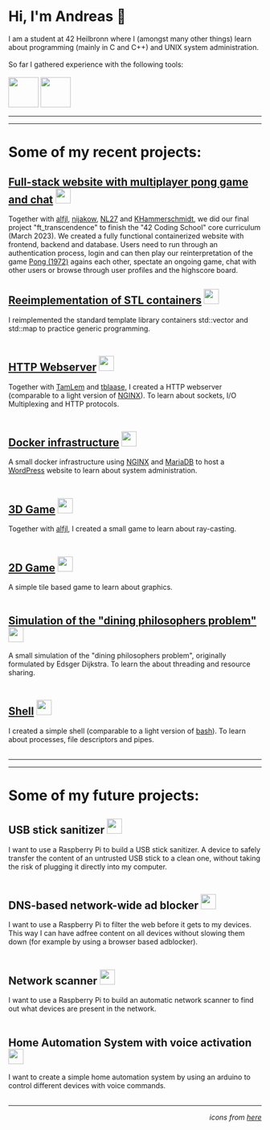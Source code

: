 # Hi, I'm Andreas 👋
I am a student at 42 Heilbronn where I (amongst many other things) learn about programming (mainly in C and C++) and UNIX system administration.</br>
</br>
So far I gathered experience with the following tools:</br>
</br>
<img src="https://skills.thijs.gg/icons?i=c,cpp,bash,js,ts,nodejs,nestjs,py,go,html,css,swift" style="height: 60px; width:auto;"/>
<img src="https://skills.thijs.gg/icons?i=vscode,docker,git,linux,raspberrypi,arduino,aws,mysql,nginx,postman,wordpress" style="height: 60px; width:auto;"/>
</br>

---
---
# Some of my recent projects:

## [Full-stack website with multiplayer pong game and chat](https://github.com/aenglert42/pong/tree/ft_transcendence) <img src="https://skills.thijs.gg/icons?i=nestjs,nodejs,ts,svelte,postgres,docker" style="height: 30px; width:auto;"/>
Together with [alfjl](https://github.com/alfjl), [nijakow](https://github.com/nijakow), [NL27](https://github.com/NL27) and [KHammerschmidt](https://github.com/KHammerschmidt), we did our final project "ft_transcendence" to finish the "42 Coding School" core curriculum (March 2023). We created a fully functional containerized website with frontend, backend and database. Users need to run through an authentication process, login and can then play our reinterpretation of the game [Pong (1972)](https://en.wikipedia.org/wiki/Pong) agains each other, spectate an ongoing game, chat with other users or browse through user profiles and the highscore board.</br>

## [Reeimplementation of STL containers](https://github.com/aenglert42/reimplementing-stl-containers) <img src="https://skills.thijs.gg/icons?i=cpp" style="height: 30px; width:auto;"/>
I reimplemented the standard template library containers std::vector and std::map to practice generic programming.</br>
</br>

## [HTTP Webserver](https://github.com/aenglert42/http-webserver) <img src="https://skills.thijs.gg/icons?i=cpp,nginx" style="height: 30px; width:auto;"/>
Together with [TamLem](https://github.com/TamLem) and [tblaase](https://github.com/tblaase), I created a HTTP webserver (comparable to a light version of [NGINX](https://docs.nginx.com/nginx/admin-guide/web-server/)). To learn about sockets, I/O Multiplexing and HTTP protocols.</br>
</br>

## [Docker infrastructure](https://github.com/aenglert42/my-first-docker-infrastructure) <img src="https://skills.thijs.gg/icons?i=docker,linux,nginx,wordpress,mysql" style="height: 30px; width:auto;"/>
A small docker infrastructure using [NGINX](https://docs.nginx.com/nginx/admin-guide/web-server/) and [MariaDB](https://mariadb.org/) to host a [WordPress](https://wordpress.com/) website to learn about system administration.</br>
</br>

## [3D Game](https://github.com/aenglert42/Strassenbau-Simulator-3000) <img src="https://skills.thijs.gg/icons?i=c" style="height: 30px; width:auto;"/>
Together with [alfjl](https://github.com/alfjl), I created a small game to learn about ray-casting.</br>
</br>

## [2D Game](https://github.com/aenglert42/so_long_macOS) <img src="https://skills.thijs.gg/icons?i=c" style="height: 30px; width:auto;"/>
A simple tile based game to learn about graphics.</br>
</br>

## [Simulation of the "dining philosophers problem"](https://github.com/aenglert42/dining_philosophers) <img src="https://skills.thijs.gg/icons?i=c" style="height: 30px; width:auto;"/>
A small simulation of the "dining philosophers problem", originally formulated by Edsger Dijkstra. To learn the about threading and resource sharing.</br>
</br>

## [Shell](https://github.com/aenglert42/minishell) <img src="https://skills.thijs.gg/icons?i=c,bash" style="height: 30px; width:auto;"/>
I created a simple shell (comparable to a light version of [bash](https://www.gnu.org/software/bash/)). To learn about processes, file descriptors and pipes.</br>
</br>

---
---
# Some of my future projects:

## USB stick sanitizer <img src="https://skills.thijs.gg/icons?i=raspberrypi,python" style="height: 30px; width:auto;"/>
I want to use a Raspberry Pi to build a USB stick sanitizer. A device to safely transfer the content of an untrusted USB stick to a clean one, without taking the risk of plugging it directly into my computer.</br>
</br>

## DNS-based network-wide ad blocker <img src="https://skills.thijs.gg/icons?i=raspberrypi,python" style="height: 30px; width:auto;"/>
I want to use a Raspberry Pi to filter the web before it gets to my devices. This way I can have adfree content on all devices without slowing them down (for example by using a browser based adblocker).</br>
</br>

## Network scanner <img src="https://skills.thijs.gg/icons?i=raspberrypi,python" style="height: 30px; width:auto;"/>
I want to use a Raspberry Pi to build an automatic network scanner to find out what devices are present in the network.</br>
</br>

## Home Automation System with voice activation <img src="https://skills.thijs.gg/icons?i=arduino,cpp" style="height: 30px; width:auto;"/>
I want to create a simple home automation system by using an arduino to control different devices with voice commands.</br>
</br>

---
_<p align="right">icons from [here](https://github.com/tandpfun/skill-icons)</p>_

<!--
**aenglert42/aenglert42** is a ✨ _special_ ✨ repository because its `README.md` (this file) appears on your GitHub profile.

Here are some ideas to get you started:

- 🔭 I’m currently working on ...
- 🌱 I’m currently learning ...
- 👯 I’m looking to collaborate on ...
- 🤔 I’m looking for help with ...
- 💬 Ask me about ...
- 📫 How to reach me: ...
- 😄 Pronouns: ...
- ⚡ Fun fact: ...
-->
